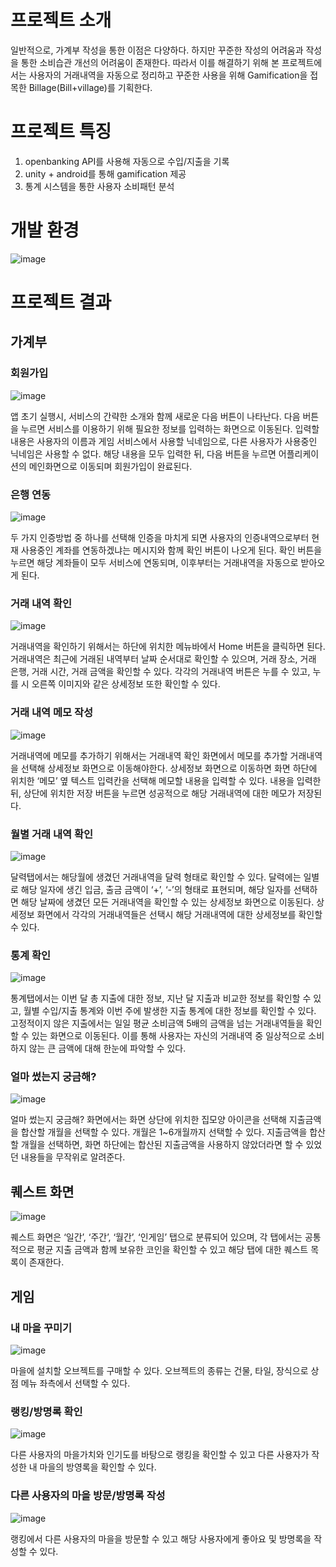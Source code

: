 # 프로젝트 소개 

일반적으로, 가계부 작성을 통한 이점은 다양하다. 하지만 꾸준한 작성의 어려움과 작성을 통한 소비습관 개선의 어려움이 존재한다. 따라서 이를 해결하기 위해 본 프로젝트에서는 사용자의 거래내역을 자동으로 정리하고 꾸준한 사용을 위해 Gamification을 접목한 Billage(Bill+village)를 기획한다.

# 프로젝트 특징
1. openbanking API를 사용해 자동으로 수입/지출을 기록
2. unity + android를 통해 gamification 제공
3. 통계 시스템을 통한 사용자 소비패턴 분석

# 개발 환경
![image](https://user-images.githubusercontent.com/52390482/92305966-eacba880-efc6-11ea-8e8e-b39649e97e3a.png)

# 프로젝트 결과
## 가계부
### 회원가입
![image](https://user-images.githubusercontent.com/52390482/92305979-00d96900-efc7-11ea-88c6-50a1a7f4d2d7.png)

앱 초기 실행시, 서비스의 간략한 소개와 함께 새로운 다음 버튼이 나타난다. 다음 버튼을 누르면 서비스를 이용하기 위해 필요한 정보를 입력하는 화면으로 이동된다. 입력할 내용은 사용자의 이름과 게임 서비스에서 사용할 닉네임으로, 다른 사용자가 사용중인 닉네임은 사용할 수 없다. 해당 내용을 모두 입력한 뒤, 다음 버튼을 누르면 어플리케이션의 메인화면으로 이동되며 회원가입이 완료된다.

### 은행 연동
![image](https://user-images.githubusercontent.com/52390482/92306016-1fd7fb00-efc7-11ea-85aa-9615ecccdc59.png)

두 가지 인증방법 중 하나를 선택해 인증을 마치게 되면 사용자의 인증내역으로부터 현재 사용중인 계좌를 연동하겠냐는 메시지와 함께 확인 버튼이 나오게 된다. 확인 버튼을 누르면 해당 계좌들이 모두 서비스에 연동되며, 이후부터는 거래내역을 자동으로 받아오게 된다.

### 거래 내역 확인
![image](https://user-images.githubusercontent.com/52390482/92306026-2fefda80-efc7-11ea-9c45-30167564e9e6.png)

거래내역을 확인하기 위해서는 하단에 위치한 메뉴바에서 Home 버튼을 클릭하면 된다. 거래내역은 최근에 거래된 내역부터 날짜 순서대로 확인할 수 있으며, 거래 장소, 거래 은행, 거래 시간, 거래 금액을 확인할 수 있다. 각각의 거래내역 버튼은 누를 수 있고, 누를 시 오른쪽 이미지와 같은 상세정보 또한 확인할 수 있다.

### 거래 내역 메모 작성
![image](https://user-images.githubusercontent.com/52390482/92306054-5e6db580-efc7-11ea-92c2-1cfa69f4453d.png)

거래내역에 메모를 추가하기 위해서는 거래내역 확인 화면에서 메모를 추가할 거래내역을 선택해 상세정보 화면으로 이동해야한다. 상세정보 화면으로 이동하면 화면 하단에 위치한 ‘메모’ 옆 텍스트 입력칸을 선택해 메모할 내용을 입력할 수 있다. 내용을 입력한 뒤, 상단에 위치한 저장 버튼을 누르면 성공적으로 해당 거래내역에 대한 메모가 저장된다.

### 월별 거래 내역 확인
![image](https://user-images.githubusercontent.com/52390482/92306076-8826dc80-efc7-11ea-946c-6a7693fcdf24.png)

달력탭에서는 해당월에 생겼던 거래내역을 달력 형태로 확인할 수 있다. 달력에는 일별로 해당 일자에 생긴 입금, 출금 금액이 ‘+’, ‘-’의 형태로 표현되며, 해당 일자를 선택하면 해당 날짜에 생겼던 모든 거래내역을 확인할 수 있는 상세정보 화면으로 이동된다. 상세정보 화면에서 각각의 거래내역들은 선택시 해당 거래내역에 대한 상세정보를 확인할 수 있다.

### 통계 확인
![image](https://user-images.githubusercontent.com/52390482/92306086-9d9c0680-efc7-11ea-9525-6afdf9e476ee.png)

통계탭에서는 이번 달 총 지출에 대한 정보, 지난 달 지출과 비교한 정보를 확인할 수 있고, 월별 수입/지출 통계와 이번 주에 발생한 지출 통계에 대한 정보를 확인할 수 있다.
고정적이지 않은 지출에서는 일일 평균 소비금액 5배의 금액을 넘는 거래내역들을 확인할 수 있는 화면으로 이동된다. 이를 통해 사용자는 자신의 거래내역 중 일상적으로 소비하지 않는 큰 금액에 대해 한눈에 파악할 수 있다.

### 얼마 썼는지 궁금해?
![image](https://user-images.githubusercontent.com/52390482/92306133-d63be000-efc7-11ea-80f4-3d911ab9fb2a.png)

얼마 썼는지 궁금해? 화면에서는 화면 상단에 위치한 집모양 아이콘을 선택해 지출금액을 합산할 개월을 선택할 수 있다. 개월은 1~6개월까지 선택할 수 있다. 지출금액을 합산할 개월을 선택하면, 화면 하단에는 합산된 지출금액을 사용하지 않았더라면 할 수 있었던 내용들을 무작위로 알려준다. 

## 퀘스트 화면
![image](https://user-images.githubusercontent.com/52390482/92306184-0c795f80-efc8-11ea-951d-1fc4a91fc3f2.png)

퀘스트 화면은 ‘일간’, ‘주간’, ‘월간’, ‘인게임’ 탭으로 분류되어 있으며, 각 탭에서는 공통적으로 평균 지출 금액과 함께 보유한 코인을 확인할 수 있고 해당 탭에 대한 퀘스트 목록이 존재한다.

## 게임
### 내 마을 꾸미기
![image](https://user-images.githubusercontent.com/52390482/92306214-58c49f80-efc8-11ea-9eb7-2090873cc0b5.png)

마을에 설치할 오브젝트를 구매할 수 있다. 오브젝트의 종류는 건물, 타일, 장식으로 상점 메뉴 좌측에서 선택할 수 있다.

### 랭킹/방명록 확인
![image](https://user-images.githubusercontent.com/52390482/92306235-86114d80-efc8-11ea-94ae-d994aa0f2cd7.png)

다른 사용자의 마을가치와 인기도를 바탕으로 랭킹을 확인할 수 있고 다른 사용자가 작성한 내 마을의 방영록을 확인할 수 있다.

### 다른 사용자의 마을 방문/방명록 작성
![image](https://user-images.githubusercontent.com/52390482/92306279-e2746d00-efc8-11ea-93fd-5bc610a98495.png)

랭킹에서 다른 사용자의 마을을 방문할 수 있고 해당 사용자에게 좋아요 및 방명록을 작성할 수 있다.






